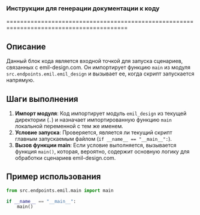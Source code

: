### **Инструкции для генерации документации к коду**

=========================================================================================

Описание
-------------------------
Данный блок кода является входной точкой для запуска сценариев, связанных с emil-design.com. Он импортирует функцию `main` из модуля `src.endpoints.emil.emil_design` и вызывает ее, когда скрипт запускается напрямую.

Шаги выполнения
-------------------------
1. **Импорт модуля**: Код импортирует модуль `emil_design` из текущей директории (`.`) и назначает импортированную функцию `main` локальной переменной с тем же именем.
2. **Условие запуска**: Проверяется, является ли текущий скрипт главным запускаемым файлом (`if __name__ == "__main__":`).
3. **Вызов функции main**: Если условие выполняется, вызывается функция `main()`, которая, вероятно, содержит основную логику для обработки сценариев emil-design.com.

Пример использования
-------------------------

```python
from src.endpoints.emil.main import main

if __name__ == "__main__":
    main()
```